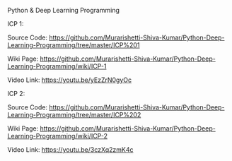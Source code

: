 Python & Deep Learning Programming

ICP 1:
  
  Source Code: https://github.com/Murarishetti-Shiva-Kumar/Python-Deep-Learning-Programming/tree/master/ICP%201
  
  Wiki Page: https://github.com/Murarishetti-Shiva-Kumar/Python-Deep-Learning-Programming/wiki/ICP-1
  
  Video Link: https://youtu.be/yEzZrN0gyOc

ICP 2:
 
 Source Code: https://github.com/Murarishetti-Shiva-Kumar/Python-Deep-Learning-Programming/tree/master/ICP%202
  
  Wiki Page: https://github.com/Murarishetti-Shiva-Kumar/Python-Deep-Learning-Programming/wiki/ICP-2
  
  Video Link: https://youtu.be/3czXq2zmK4c

